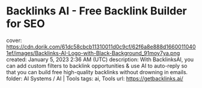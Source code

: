 # Backlinks AI - Free Backlink Builder for SEO

cover: https://cdn.dorik.com/61dc58cbcb11310011d0c9cf/62f6a8e888d16600110401ef/images/Backlinks-AI-Logo-with-Black-Background_91moy7ya.png
created: January 5, 2023 2:36 AM (UTC)
description: With BacklinksAI, you can add custom filters to backlink opportunities & use AI to auto-reply so that you can build free high-quality backlinks without drowning in emails.
folder: AI Systems / AI | Tools
tags: ai, Tools
url: https://getbacklinks.ai/